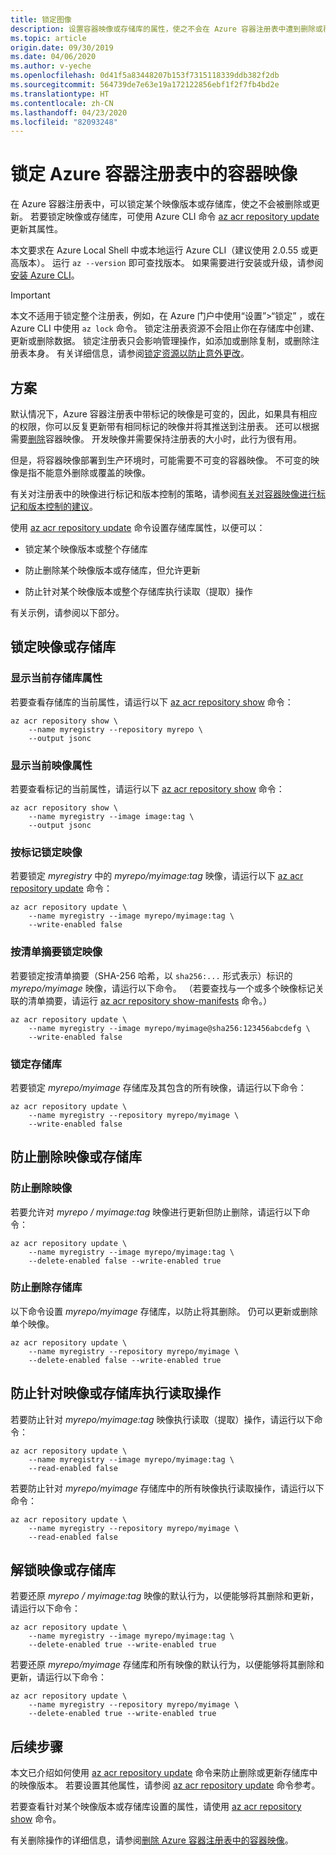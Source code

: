 ```yaml
---
title: 锁定图像
description: 设置容器映像或存储库的属性，使之不会在 Azure 容器注册表中遭到删除或覆盖。
ms.topic: article
origin.date: 09/30/2019
ms.date: 04/06/2020
ms.author: v-yeche
ms.openlocfilehash: 0d41f5a83448207b153f7315118339ddb382f2db
ms.sourcegitcommit: 564739de7e63e19a172122856ebf1f2f7fb4bd2e
ms.translationtype: HT
ms.contentlocale: zh-CN
ms.lasthandoff: 04/23/2020
ms.locfileid: "82093248"
---
```

# <a name="lock-a-container-image-in-an-azure-container-registry"></a>锁定 Azure 容器注册表中的容器映像

在 Azure 容器注册表中，可以锁定某个映像版本或存储库，使之不会被删除或更新。 若要锁定映像或存储库，可使用 Azure CLI 命令 [az acr repository update][az-acr-repository-update] 更新其属性。 

本文要求在 Azure Local Shell 中或本地运行 Azure CLI（建议使用 2.0.55 或更高版本）。 运行 `az --version` 即可查找版本。 如果需要进行安装或升级，请参阅[安装 Azure CLI][azure-cli]。

> [!IMPORTANT]
> 本文不适用于锁定整个注册表，例如，在 Azure 门户中使用“设置”>“锁定”  ，或在 Azure CLI 中使用 `az lock` 命令。 锁定注册表资源不会阻止你在存储库中创建、更新或删除数据。 锁定注册表只会影响管理操作，如添加或删除复制，或删除注册表本身。 有关详细信息，请参阅[锁定资源以防止意外更改](../azure-resource-manager/management/lock-resources.md)。

## <a name="scenarios"></a>方案

默认情况下，Azure 容器注册表中带标记的映像是可变的，因此，如果具有相应的权限，你可以反复更新带有相同标记的映像并将其推送到注册表。  还可以根据需要[删除](container-registry-delete.md)容器映像。 开发映像并需要保持注册表的大小时，此行为很有用。

但是，将容器映像部署到生产环境时，可能需要不可变的容器映像。  不可变的映像是指不能意外删除或覆盖的映像。

有关对注册表中的映像进行标记和版本控制的策略，请参阅[有关对容器映像进行标记和版本控制的建议](container-registry-image-tag-version.md)。

使用 [az acr repository update][az-acr-repository-update] 命令设置存储库属性，以便可以：

* 锁定某个映像版本或整个存储库

* 防止删除某个映像版本或存储库，但允许更新

* 防止针对某个映像版本或整个存储库执行读取（提取）操作

有关示例，请参阅以下部分。

## <a name="lock-an-image-or-repository"></a>锁定映像或存储库 

### <a name="show-the-current-repository-attributes"></a>显示当前存储库属性
若要查看存储库的当前属性，请运行以下 [az acr repository show][az-acr-repository-show] 命令：

```azurecli
az acr repository show \
    --name myregistry --repository myrepo \
    --output jsonc
```

### <a name="show-the-current-image-attributes"></a>显示当前映像属性
若要查看标记的当前属性，请运行以下 [az acr repository show][az-acr-repository-show] 命令：

```azurecli
az acr repository show \
    --name myregistry --image image:tag \
    --output jsonc
```

### <a name="lock-an-image-by-tag"></a>按标记锁定映像

若要锁定 *myregistry* 中的 *myrepo/myimage:tag* 映像，请运行以下 [az acr repository update][az-acr-repository-update] 命令：

```azurecli
az acr repository update \
    --name myregistry --image myrepo/myimage:tag \
    --write-enabled false
```

### <a name="lock-an-image-by-manifest-digest"></a>按清单摘要锁定映像

若要锁定按清单摘要（SHA-256 哈希，以 `sha256:...` 形式表示）标识的 *myrepo/myimage* 映像，请运行以下命令。 （若要查找与一个或多个映像标记关联的清单摘要，请运行 [az acr repository show-manifests][az-acr-repository-show-manifests] 命令。）

```azurecli
az acr repository update \
    --name myregistry --image myrepo/myimage@sha256:123456abcdefg \
    --write-enabled false
```

### <a name="lock-a-repository"></a>锁定存储库

若要锁定 *myrepo/myimage* 存储库及其包含的所有映像，请运行以下命令：

```azurecli
az acr repository update \
    --name myregistry --repository myrepo/myimage \
    --write-enabled false
```

## <a name="protect-an-image-or-repository-from-deletion"></a>防止删除映像或存储库

### <a name="protect-an-image-from-deletion"></a>防止删除映像

若要允许对 *myrepo / myimage:tag* 映像进行更新但防止删除，请运行以下命令：

```azurecli
az acr repository update \
    --name myregistry --image myrepo/myimage:tag \
    --delete-enabled false --write-enabled true
```

### <a name="protect-a-repository-from-deletion"></a>防止删除存储库

以下命令设置 *myrepo/myimage* 存储库，以防止将其删除。 仍可以更新或删除单个映像。

```azurecli
az acr repository update \
    --name myregistry --repository myrepo/myimage \
    --delete-enabled false --write-enabled true
```

## <a name="prevent-read-operations-on-an-image-or-repository"></a>防止针对映像或存储库执行读取操作

若要防止针对 *myrepo/myimage:tag* 映像执行读取（提取）操作，请运行以下命令：

```azurecli
az acr repository update \
    --name myregistry --image myrepo/myimage:tag \
    --read-enabled false
```

若要防止针对 *myrepo/myimage* 存储库中的所有映像执行读取操作，请运行以下命令：

```azurecli
az acr repository update \
    --name myregistry --repository myrepo/myimage \
    --read-enabled false
```

## <a name="unlock-an-image-or-repository"></a>解锁映像或存储库

若要还原 *myrepo / myimage:tag* 映像的默认行为，以便能够将其删除和更新，请运行以下命令：

```azurecli
az acr repository update \
    --name myregistry --image myrepo/myimage:tag \
    --delete-enabled true --write-enabled true
```

若要还原 *myrepo/myimage* 存储库和所有映像的默认行为，以便能够将其删除和更新，请运行以下命令：

```azurecli
az acr repository update \
    --name myregistry --repository myrepo/myimage \
    --delete-enabled true --write-enabled true
```

## <a name="next-steps"></a>后续步骤

本文已介绍如何使用 [az acr repository update][az-acr-repository-update] 命令来防止删除或更新存储库中的映像版本。 若要设置其他属性，请参阅 [az acr repository update][az-acr-repository-update] 命令参考。

若要查看针对某个映像版本或存储库设置的属性，请使用 [az acr repository show][az-acr-repository-show] 命令。

有关删除操作的详细信息，请参阅[删除 Azure 容器注册表中的容器映像][container-registry-delete]。

<!-- LINKS - Internal -->

[az-acr-repository-update]: https://docs.azure.cn/cli/acr/repository?view=azure-cli-latest#az-acr-repository-update
[az-acr-repository-show]: https://docs.azure.cn/cli/acr/repository?view=azure-cli-latest#az-acr-repository-show
[az-acr-repository-show-manifests]: https://docs.azure.cn/cli/acr/repository?view=azure-cli-latest#az-acr-repository-show-manifests
[azure-cli]: https://docs.azure.cn/cli/install-azure-cli?view=azure-cli-latest
[container-registry-delete]: container-registry-delete.md

<!--Update_Description: wording update -->